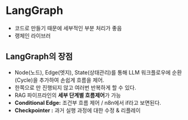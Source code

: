 # LangGraph
- 코드로 만들기 때문에 세부적인 부분 처리가 좋음
- 랭체인 라이브러

## LangGraph의 장점
- Node(노드), Edge(엣지), State(상태관리)를 통해 LLM 워크플로우에 순환(Cycle)을 추가하여 손쉽게 흐름을 제어.
- 한쪽으로 만 진행되지 않고 여러번 반복하게 할 수 있다. 
- RAG 파이프라인의 **세부 단계별 흐름제어**가 가능
- **Conditional Edge:** 조건부 흐름 제어 / n8n에서 if라고 보면된다. 
- **Checkpointer :** 과거 실행 과정에 대한 수정 & 리플레이
